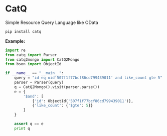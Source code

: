# CatQ
Simple Resource Query Language like OData

```python
pip install catq
```

**Example:**
```python
import re
from catq import Parser
from catq2mongo import CatQ2Mongo
from bson import ObjectId

if __name__ == "__main__":
    query = "id eq oid'507f1f77bcf86cd799439011' and like_count gte 5"
    parser = Parser(query)
    q = CatQ2Mongo().visit(parser.parse())
    e = {
        '$and': [
            {'id': ObjectId('507f1f77bcf86cd799439011')},
            {'like_count': {'$gte': 5}}
        ]
    }

    assert q == e
    print q
```
